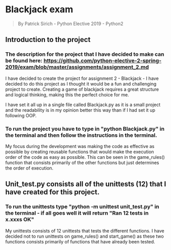 # Blackjack exam
> By Patrick Sirich - Python Elective 2019 - Python2

## Introduction to the project
### The description for the project that I have decided to make can be found here: https://github.com/python-elective-2-spring-2019/exam/blob/master/assignments/assignment_2.md

I have decided to create the project for assignment 2 - Blackjack - I have decided to do this project as I thought it would be a fun and challenging project to create. Creating a game of blackjack requires a great structure and logical thinking, making this the perfect choice for me.

I have set it all up in a single file called Blackjack.py as it is a small project and the readability is in my opinion better this way than if I had set it up following OOP. 
### To run the project you have to type in "python Blackjack.py" in the terminal and then follow the instructions in the terminal.

My focus during the development was making the code as effective as possible by creating reusable functions that would make the execution order of the code as easy as possible. This can be seen in the game_rules() function that consists primarily of the other functions but just determines the order of execution. 

## Unit_test.py consists all of the unittests (12) that I have created for this project.
### To run the unittests type "python -m unittest unit_test.py" in the terminal - if all goes well it will return "Ran 12 tests in x.xxxs OK"

My unittests consists of 12 unittests that tests the different functions. I have decided not to run unittests on game_rules() and start_game() as these two functions consists primarily of functions that have already been tested.

